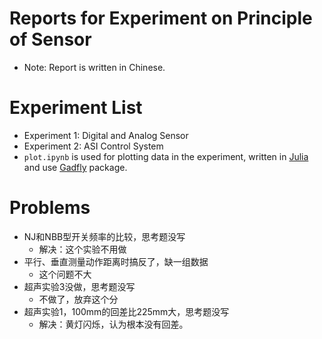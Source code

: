 # Reports for Experiment on Principle of Sensor
* Note: Report is written in Chinese.

# Experiment List
* Experiment 1: Digital and Analog Sensor
* Experiment 2: ASI Control System
* `plot.ipynb` is used for plotting data in the experiment, written in [Julia](julialang.org) and use [Gadfly](http://gadflyjl.org/stable/index.html) package.

# Problems
* NJ和NBB型开关频率的比较，思考题没写
	* 解决：这个实验不用做
* 平行、垂直测量动作距离时搞反了，缺一组数据
	* 这个问题不大
* 超声实验3没做，思考题没写
	* 不做了，放弃这个分
* 超声实验1，100mm的回差比225mm大，思考题没写
	* 解决：黄灯闪烁，认为根本没有回差。
